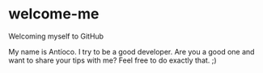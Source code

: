 ﻿# welcome-me
Welcoming myself to GitHub

My name is Antíoco. I try to be a good developer.
Are you a good one and want to share your tips with me? Feel free to do exactly that. ;)


